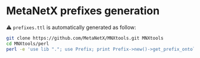 # MetaNetX prefixes generation

⚠️ `prefixes.ttl` is automatically generated as follow:

```bash
git clone https://github.com/MetaNetX/MNXtools.git MNXtools
cd MNXtools/perl
perl -e 'use lib "."; use Prefix; print Prefix->new()->get_prefix_ontology()' > prefixes.ttl
```
